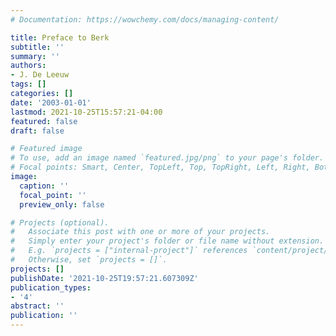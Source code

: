 ```yaml
---
# Documentation: https://wowchemy.com/docs/managing-content/

title: Preface to Berk
subtitle: ''
summary: ''
authors:
- J. De Leeuw
tags: []
categories: []
date: '2003-01-01'
lastmod: 2021-10-25T15:57:21-04:00
featured: false
draft: false

# Featured image
# To use, add an image named `featured.jpg/png` to your page's folder.
# Focal points: Smart, Center, TopLeft, Top, TopRight, Left, Right, BottomLeft, Bottom, BottomRight.
image:
  caption: ''
  focal_point: ''
  preview_only: false

# Projects (optional).
#   Associate this post with one or more of your projects.
#   Simply enter your project's folder or file name without extension.
#   E.g. `projects = ["internal-project"]` references `content/project/deep-learning/index.md`.
#   Otherwise, set `projects = []`.
projects: []
publishDate: '2021-10-25T19:57:21.607309Z'
publication_types:
- '4'
abstract: ''
publication: ''
---
```

